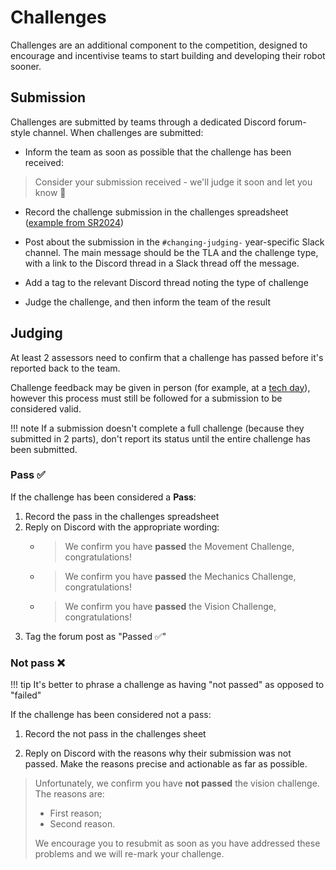 # Challenges

Challenges are an additional component to the competition, designed to encourage and incentivise teams to start building and developing their robot sooner.

## Submission

Challenges are submitted by teams through a dedicated Discord forum-style channel. When challenges are submitted:

- Inform the team as soon as possible that the challenge has been received:

> Consider your submission received - we'll judge it soon and let you know 🙂

- Record the challenge submission in the challenges spreadsheet ([example from SR2024](https://docs.google.com/spreadsheets/d/1jAVf18LDqb0PjnWi_0an5KACyvfcPaki5yvrY0KXBIA/edit))

- Post about the submission in the `#changing-judging-` year-specific Slack channel. The main message should be the TLA and the challenge type, with a link to the Discord thread in a Slack thread off the message.

- Add a tag to the relevant Discord thread noting the type of challenge

- Judge the challenge, and then inform the team of the result

## Judging

At least 2 assessors need to confirm that a challenge has passed before it's reported back to the team.

Challenge feedback may be given in person (for example, at a [tech day](../teams/tech-days.md)), however this process must still be followed for a submission to be considered valid.

!!! note
    If a submission doesn't complete a full challenge (because they submitted in 2 parts), don't report its status until the entire challenge has been submitted.

### Pass ✅

If the challenge has been considered a **Pass**:

1. Record the pass in the challenges spreadsheet
2. Reply on Discord with the appropriate wording:
    - > We confirm you have **passed** the Movement Challenge, congratulations!
    - > We confirm you have **passed** the Mechanics Challenge, congratulations!
    - > We confirm you have **passed** the Vision Challenge, congratulations!
3. Tag the forum post as "Passed ✅"

### Not pass ❌

!!! tip
    It's better to phrase a challenge as having "not passed" as opposed to "failed"

If the challenge has been considered not a pass:

1. Record the not pass in the challenges sheet

2. Reply on Discord with the reasons why their submission was not passed. Make the reasons precise and actionable as far as possible.

> Unfortunately, we confirm you have **not passed** the vision challenge. The reasons are:
>
> - First reason;
> - Second reason.
>
> We encourage you to resubmit as soon as you have addressed these problems and we will re-mark your challenge.
